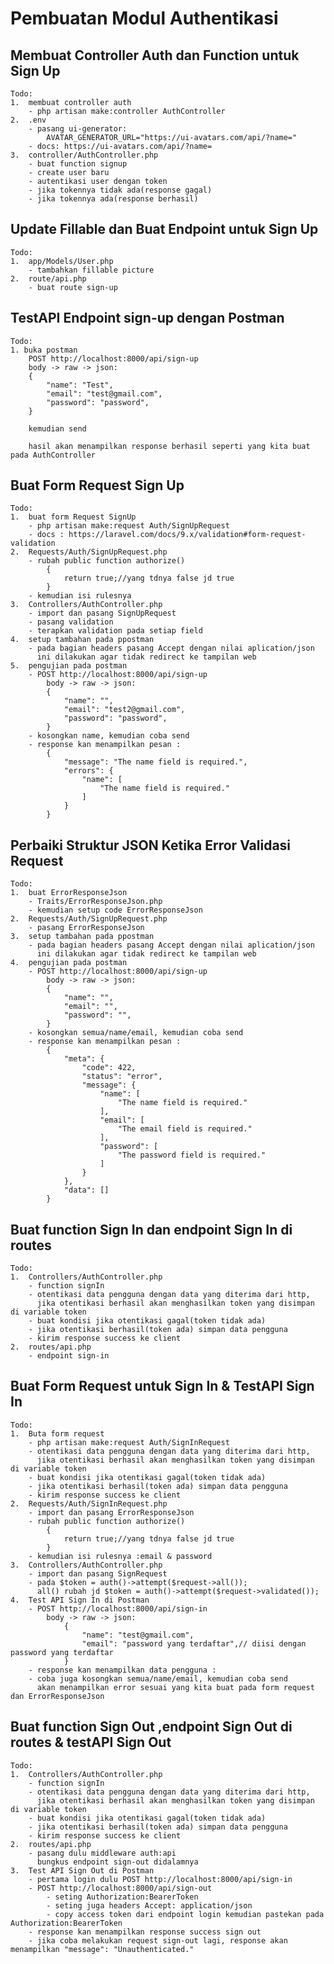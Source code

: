# Pembuatan Modul Authentikasi

## Membuat Controller Auth dan Function untuk Sign Up

    Todo:
    1.  membuat controller auth
        - php artisan make:controller AuthController
    2.  .env
        - pasang ui-generator:
            AVATAR_GENERATOR_URL="https://ui-avatars.com/api/?name="
        - docs: https://ui-avatars.com/api/?name=
    3.  controller/AuthController.php
        - buat function signup
        - create user baru
        - autentikasi user dengan token
        - jika tokennya tidak ada(response gagal)
        - jika tokennya ada(response berhasil)

## Update Fillable dan Buat Endpoint untuk Sign Up

    Todo:
    1.  app/Models/User.php
        - tambahkan fillable picture
    2.  route/api.php
        - buat route sign-up

## TestAPI Endpoint sign-up dengan Postman

    Todo:
    1. buka postman
        POST http://localhost:8000/api/sign-up
        body -> raw -> json:
        {
            "name": "Test",
            "email": "test@gmail.com",
            "password": "password",
        }

        kemudian send

        hasil akan menampilkan response berhasil seperti yang kita buat pada AuthController

## Buat Form Request Sign Up

    Todo:
    1.  buat form Request SignUp
        - php artisan make:request Auth/SignUpRequest
        - docs : https://laravel.com/docs/9.x/validation#form-request-validation
    2.  Requests/Auth/SignUpRequest.php
        - rubah public function authorize()
            {
                return true;//yang tdnya false jd true
            }
        - kemudian isi rulesnya
    3.  Controllers/AuthController.php
        - import dan pasang SignUpRequest
        - pasang validation
        - terapkan validation pada setiap field
    4.  setup tambahan pada ppostman
        - pada bagian headers pasang Accept dengan nilai aplication/json
          ini dilakukan agar tidak redirect ke tampilan web
    5.  pengujian pada postman
        - POST http://localhost:8000/api/sign-up
            body -> raw -> json:
            {
                "name": "",
                "email": "test2@gmail.com",
                "password": "password",
            }
        - kosongkan name, kemudian coba send
        - response kan menampilkan pesan :
            {
                "message": "The name field is required.",
                "errors": {
                    "name": [
                        "The name field is required."
                    ]
                }
            }

## Perbaiki Struktur JSON Ketika Error Validasi Request

    Todo:
    1.  buat ErrorResponseJson
        - Traits/ErrorResponseJson.php
        - kemudian setup code ErrorResponseJson
    2.  Requests/Auth/SignUpRequest.php
        - pasang ErrorResponseJson
    3.  setup tambahan pada ppostman
        - pada bagian headers pasang Accept dengan nilai aplication/json
          ini dilakukan agar tidak redirect ke tampilan web
    4.  pengujian pada postman
        - POST http://localhost:8000/api/sign-up
            body -> raw -> json:
            {
                "name": "",
                "email": "",
                "password": "",
            }
        - kosongkan semua/name/email, kemudian coba send
        - response kan menampilkan pesan :
            {
                "meta": {
                    "code": 422,
                    "status": "error",
                    "message": {
                        "name": [
                            "The name field is required."
                        ],
                        "email": [
                            "The email field is required."
                        ],
                        "password": [
                            "The password field is required."
                        ]
                    }
                },
                "data": []
            }

## Buat function Sign In dan endpoint Sign In di routes

    Todo:
    1.  Controllers/AuthController.php
        - function signIn
        - otentikasi data pengguna dengan data yang diterima dari http,
          jika otentikasi berhasil akan menghasilkan token yang disimpan di variable token
        - buat kondisi jika otentikasi gagal(token tidak ada)
        - jika otentikasi berhasil(token ada) simpan data pengguna
        - kirim response success ke client
    2.  routes/api.php
        - endpoint sign-in

## Buat Form Request untuk Sign In & TestAPI Sign In

    Todo:
    1.  Buta form request
        - php artisan make:request Auth/SignInRequest
        - otentikasi data pengguna dengan data yang diterima dari http,
          jika otentikasi berhasil akan menghasilkan token yang disimpan di variable token
        - buat kondisi jika otentikasi gagal(token tidak ada)
        - jika otentikasi berhasil(token ada) simpan data pengguna
        - kirim response success ke client
    2.  Requests/Auth/SignInRequest.php
        - import dan pasang ErrorResponseJson
        - rubah public function authorize()
            {
                return true;//yang tdnya false jd true
            }
        - kemudian isi rulesnya :email & password
    3.  Controllers/AuthController.php
        - import dan pasang SignRequest
        - pada $token = auth()->attempt($request->all());
          all() rubah jd $token = auth()->attempt($request->validated());
    4.  Test API Sign In di Postman
        - POST http://localhost:8000/api/sign-in
            body -> raw -> json:
                {
                    "name": "test@gmail.com",
                    "email": "password yang terdaftar",// diisi dengan password yang terdaftar
                }
        - response kan menampilkan data pengguna :
        - coba juga kosongkan semua/name/email, kemudian coba send
          akan menampilkan error sesuai yang kita buat pada form request dan ErrorResponseJson

## Buat function Sign Out ,endpoint Sign Out di routes & testAPI Sign Out

    Todo:
    1.  Controllers/AuthController.php
        - function signIn
        - otentikasi data pengguna dengan data yang diterima dari http,
          jika otentikasi berhasil akan menghasilkan token yang disimpan di variable token
        - buat kondisi jika otentikasi gagal(token tidak ada)
        - jika otentikasi berhasil(token ada) simpan data pengguna
        - kirim response success ke client
    2.  routes/api.php
        - pasang dulu middleware auth:api
          bungkus endpoint sign-out didalamnya
    3.  Test API Sign Out di Postman
        - pertama login dulu POST http://localhost:8000/api/sign-in
        - POST http://localhost:8000/api/sign-out
            - seting Authorization:BearerToken
            - seting juga headers Accept: application/json
            - copy access token dari endpoint login kemudian pastekan pada Authorization:BearerToken
        - response kan menampilkan response success sign out
        - jika coba melakukan request sign-out lagi, response akan menampilkan "message": "Unauthenticated."
